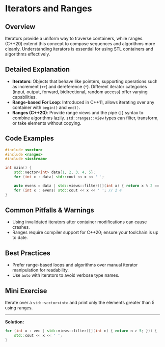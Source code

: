 # Iterators and Ranges

## Overview
Iterators provide a uniform way to traverse containers, while ranges (C++20) extend this concept to compose sequences and algorithms more cleanly. Understanding iterators is essential for using STL containers and algorithms effectively.

## Detailed Explanation
- **Iterators**: Objects that behave like pointers, supporting operations such as increment (`++`) and dereference (`*`). Different iterator categories (input, output, forward, bidirectional, random access) offer varying capabilities.
- **Range-based For Loop**: Introduced in C++11, allows iterating over any container with `begin()` and `end()`.
- **Ranges (C++20)**: Provide range views and the pipe (`|`) syntax to combine algorithms lazily. `std::ranges::view` types can filter, transform, or take elements without copying.

## Code Examples
```cpp
#include <vector>
#include <ranges>
#include <iostream>

int main() {
    std::vector<int> data{1, 2, 3, 4, 5};
    for (int x : data) std::cout << x << ' ';

    auto evens = data | std::views::filter([](int x) { return x % 2 == 0; });
    for (int x : evens) std::cout << x << ' '; // 2 4
}
```

## Common Pitfalls & Warnings
- Using invalidated iterators after container modifications can cause crashes.
- Ranges require compiler support for C++20; ensure your toolchain is up to date.

## Best Practices
- Prefer range-based loops and algorithms over manual iterator manipulation for readability.
- Use `auto` with iterators to avoid verbose type names.

## Mini Exercise
Iterate over a `std::vector<int>` and print only the elements greater than 5 using ranges.

---
**Solution:**
```cpp
for (int x : vec | std::views::filter([](int n) { return n > 5; })) {
    std::cout << x << ' ';
}
```
